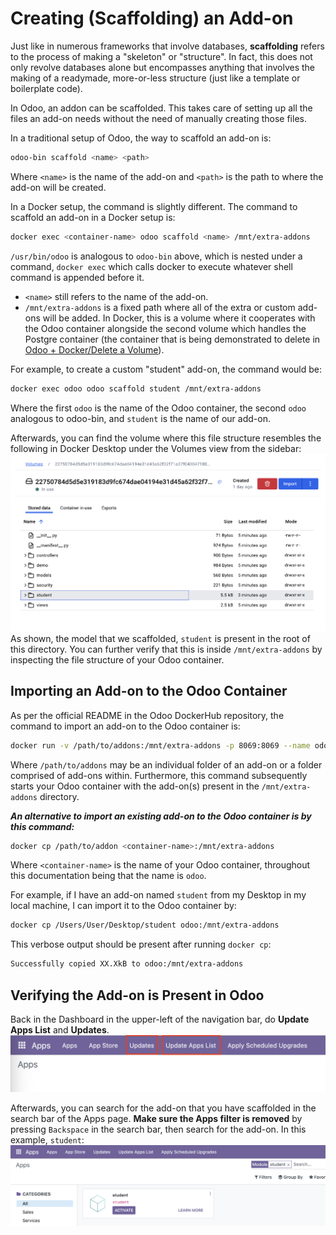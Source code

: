 # Creating (Scaffolding) an Add-on
Just like in numerous frameworks that involve databases, **scaffolding** refers to the process of making a "skeleton" or "structure". In fact, this does not only revolve databases alone but encompasses anything that involves the making of a readymade, more-or-less structure (just like a template or boilerplate code).

In Odoo, an addon can be scaffolded. This takes care of setting up all the files an add-on needs without the need of manually creating those files.

In a traditional setup of Odoo, the way to scaffold an add-on is:
````bash
odoo-bin scaffold <name> <path>
````
Where `<name>` is the name of the add-on and `<path>` is the path to where the add-on will be created.

In a Docker setup, the command is slightly different. The command to scaffold an add-on in a Docker setup is:
````bash
docker exec <container-name> odoo scaffold <name> /mnt/extra-addons
````
`/usr/bin/odoo` is analogous to `odoo-bin` above, which is nested under a command, `docker exec` which calls docker to execute whatever shell command is appended before it.

* `<name>` still refers to the name of the add-on.
* `/mnt/extra-addons` is a fixed path where all of the extra or custom add-ons will be added. In Docker, this is a volume where it cooperates with the Odoo container alongside the second volume which handles the Postgre container (the container that is being demonstrated to delete in [Odoo + Docker/Delete a Volume](install.md/#docker-crash-course)).

For example, to create a custom "student" add-on, the command would be:
````bash
docker exec odoo odoo scaffold student /mnt/extra-addons
````
Where the first `odoo` is the name of the Odoo container, the second `odoo` analogous to odoo-bin, and `student` is the name of our add-on.

Afterwards, you can find the volume where this file structure resembles the following in Docker Desktop under the Volumes view from the sidebar:
![Screenshot](img/addoninvolume.png)
As shown, the model that we scaffolded, `student` is present in the root of this directory. You can further verify that this is inside `/mnt/extra-addons` by inspecting the file structure of your Odoo container.

## Importing an Add-on to the Odoo Container
As per the official README in the Odoo DockerHub repository, the command to import an add-on to the Odoo container is:
````bash
docker run -v /path/to/addons:/mnt/extra-addons -p 8069:8069 --name odoo --link db:db -t odoo
````

Where `/path/to/addons` may be an individual folder of an add-on or a folder comprised of add-ons within. Furthermore, this command subsequently starts your Odoo container with the add-on(s) present in the `/mnt/extra-addons` directory.

***An alternative to import an existing add-on to the Odoo container is by this command:***
````bash
docker cp /path/to/addon <container-name>:/mnt/extra-addons
````

Where `<container-name>` is the name of your Odoo container, throughout this documentation being that the name is `odoo`.

For example, if I have an add-on named `student` from my Desktop in my local machine, I can import it to the Odoo container by:
````bash
docker cp /Users/User/Desktop/student odoo:/mnt/extra-addons
````

This verbose output should be present after running `docker cp`:
````bash
Successfully copied XX.XkB to odoo:/mnt/extra-addons
````

## Verifying the Add-on is Present in Odoo
Back in the Dashboard in the upper-left of the navigation bar, do **Update Apps List** and **Updates**.
![Screenshot](img/addonupdate.png)

Afterwards, you can search for the add-on that you have scaffolded in the search bar of the Apps page. **Make sure the Apps filter is removed** by pressing `Backspace` in the search bar, then search for the add-on. In this example, `student`:
![Screenshot](img/newaddon.png)
